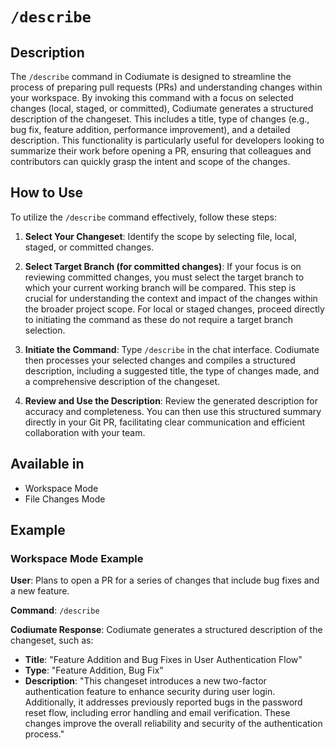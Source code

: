 # `/describe`

## Description
The `/describe` command in Codiumate is designed to streamline the process of preparing pull requests (PRs) and understanding changes within your workspace. By invoking this command with a focus on selected changes (local, staged, or committed), Codiumate generates a structured description of the changeset. This includes a title, type of changes (e.g., bug fix, feature addition, performance improvement), and a detailed description. This functionality is particularly useful for developers looking to summarize their work before opening a PR, ensuring that colleagues and contributors can quickly grasp the intent and scope of the changes.

## How to Use
To utilize the `/describe` command effectively, follow these steps:

1. **Select Your Changeset**: Identify the scope by selecting file, local, staged, or committed changes. 

2. **Select Target Branch (for committed changes)**: If your focus is on reviewing committed changes, you must select the target branch to which your current working branch will be compared. This step is crucial for understanding the context and impact of the changes within the broader project scope. For local or staged changes, proceed directly to initiating the command as these do not require a target branch selection.

3. **Initiate the Command**: Type `/describe` in the chat interface. Codiumate then processes your selected changes and compiles a structured description, including a suggested title, the type of changes made, and a comprehensive description of the changeset.

4. **Review and Use the Description**: Review the generated description for accuracy and completeness. You can then use this structured summary directly in your Git PR, facilitating clear communication and efficient collaboration with your team.

## Available in
- Workspace Mode
- File Changes Mode

## Example

### Workspace Mode Example
**User**: Plans to open a PR for a series of changes that include bug fixes and a new feature.

**Command**: `/describe`

**Codiumate Response**: Codiumate generates a structured description of the changeset, such as:

- **Title**: "Feature Addition and Bug Fixes in User Authentication Flow"
- **Type**: "Feature Addition, Bug Fix"
- **Description**: "This changeset introduces a new two-factor authentication feature to enhance security during user login. Additionally, it addresses previously reported bugs in the password reset flow, including error handling and email verification. These changes improve the overall reliability and security of the authentication process."

